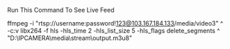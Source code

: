 Run This Command To See Live Feed

ffmpeg -i "rtsp://username:password!123@103.167.184.133/media/video3" ^
-c:v libx264 -f hls -hls_time 2 -hls_list_size 5 -hls_flags delete_segments ^
"D:\IPCAMERA\media\stream\output.m3u8"
